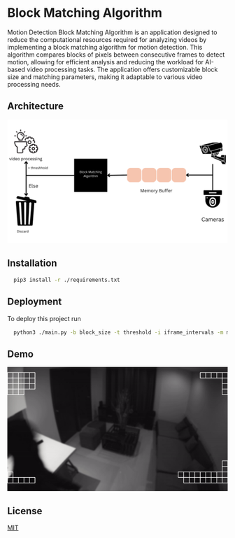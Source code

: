 # Block Matching Algorithm

Motion Detection Block Matching Algorithm is an application designed to reduce the computational resources required for analyzing videos by implementing a block matching algorithm for motion detection. This algorithm compares blocks of pixels between consecutive frames to detect motion, allowing for efficient analysis and reducing the workload for AI-based video processing tasks. The application offers customizable block size and matching parameters, making it adaptable to various video processing needs.

## Architecture

![App Screenshot](./assets/Block%20Matching%20Algorithm.png)

## Installation

```bash
  pip3 install -r ./requirements.txt
```

## Deployment

To deploy this project run

```bash
  python3 ./main.py -b block_size -t threshold -i iframe_intervals -m mode -w write -f filename
```

## Demo

![Demo](./assets/demo.gif)

## License

[MIT](https://choosealicense.com/licenses/mit/)
